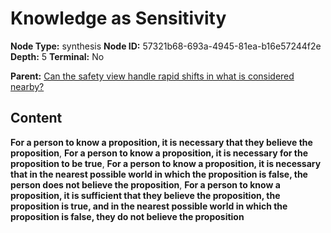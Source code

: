 # Knowledge as Sensitivity

**Node Type:** synthesis
**Node ID:** 57321b68-693a-4945-81ea-b16e57244f2e
**Depth:** 5
**Terminal:** No

**Parent:** [Can the safety view handle rapid shifts in what is considered nearby?](can-the-safety-view-handle-rapid-shifts-in-what-is-considered-nearby-antithesis-4ef75e86-d76a-4a9e-9a6b-d0338ac5a2fe.md)

## Content

**For a person to know a proposition, it is necessary that they believe the proposition**, **For a person to know a proposition, it is necessary for the proposition to be true**, **For a person to know a proposition, it is necessary that in the nearest possible world in which the proposition is false, the person does not believe the proposition**, **For a person to know a proposition, it is sufficient that they believe the proposition, the proposition is true, and in the nearest possible world in which the proposition is false, they do not believe the proposition**
